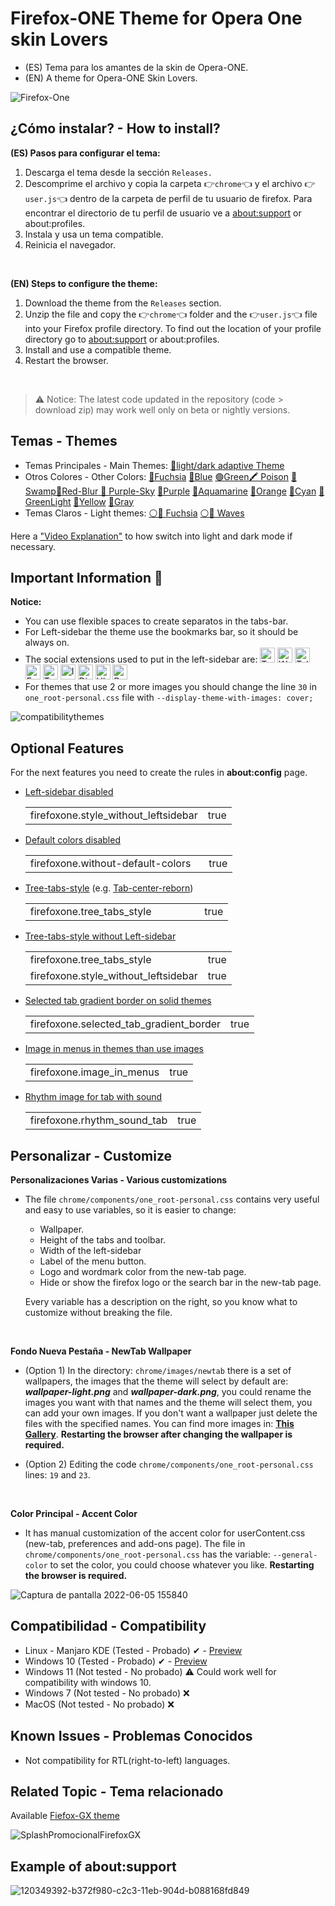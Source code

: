 # Firefox-ONE Theme for Opera One skin Lovers 

<ul><li>(ES) Tema para los amantes de la skin de Opera-ONE.</li>
<li>(EN) A theme for Opera-ONE Skin Lovers.</li></ul>

![Firefox-One](https://github.com/Godiesc/firefox-one/assets/22057609/55e39c67-7588-456a-a30b-278f1dc4bd19)


## ¿Cómo instalar? - How to install?

<b>(ES) Pasos para configurar el tema:</b>
<ol>
   <li>Descarga el tema desde la sección <code>Releases.</code></li>
   <li>Descomprime el archivo y copia la carpeta 👉<code>chrome</code>👈 y el archivo 👉<code>user.js</code>👈 dentro de la carpeta de perfil de tu usuario de firefox. Para encontrar el directorio de tu perfil de usuario ve a <a href="https://github.com/Godiesc/firefox-one#example-of-aboutsupport"> about:support</a> or about:profiles.</li>
   <li>Instala y usa un tema compatible.</li>
   <li>Reinicia el navegador.</li></ol></br>

<b>(EN) Steps to configure the theme:</b>
<ol>
   <li>Download the theme from the <code>Releases</code> section.</li> 
   <li>Unzip the file and copy the 👉<code>chrome</code>👈 folder and the 👉<code>user.js</code>👈 file into your Firefox profile directory. To find out the location of your profile directory go to <a href="https://github.com/Godiesc/firefox-one#example-of-aboutsupport"> about:support</a> or about:profiles.</li>
   <li>Install and use a compatible theme.</li>
   <li>Restart the browser.</li>
</ol>
</br>

> <p>⚠ Notice: The latest code updated in the repository (code > download zip) may work well only on beta or nightly versions.</p>

## Temas - Themes
<ul><li>Temas Principales - Main Themes: <a href="https://addons.mozilla.org/es/firefox/addon/beautiful-focused-tab/">🧿light/dark adaptive Theme</a></li>
<li> Otros Colores - Other Colors:
<a href= "https://addons.mozilla.org/es/firefox/addon/beautiful-opera-gx-fucsia/">🔴Fuchsia</a> <a href= "https://addons.mozilla.org/es/firefox/addon/beautiful-opera-gx-blue/">🔵Blue</a> <a href= "https://addons.mozilla.org/es/firefox/addon/beautiful-gx-green/" >🟢Green</a><a href= "https://addons.mozilla.org/es/firefox/addon/beautiful-poison/" >🖍 Poison</a> <a href= "https://addons.mozilla.org/es/firefox/addon/beautiful-swamp-in-autumn/" >🎑 Swamp</a><a href= "https://addons.mozilla.org/es/firefox/addon/beautiful-red-blur/">🌈Red-Blur</a><a href= "https://addons.mozilla.org/es/firefox/addon/beautiful-purple-sky/"> 🌆 Purple-Sky</a> <a href= "https://addons.mozilla.org/es/firefox/addon/opera-gx-witchcraft-purple/">💜Purple</a> <a href= "https://addons.mozilla.org/es/firefox/addon/opera-gx-electric-aquamarine/">💚Aquamarine</a> <a href= "https://addons.mozilla.org/es/firefox/addon/opera-gx-ember-orange/">🦧Orange</a> <a href= "https://addons.mozilla.org/es/firefox/addon/opera-gx-frozen-cyan/">💠Cyan</a> <a href= "https://addons.mozilla.org/es/firefox/addon/opera-gx-level-up-green/">🍏GreenLight</a> <a href= "https://addons.mozilla.org/es/firefox/addon/opera-gx-stamina-yellow/">💛Yellow</a> <a href= "https://addons.mozilla.org/es/firefox/addon/opera-gx-wizard-grey/"> 🗻Gray</a></li>
   <li>Temas Claros - Light themes: <a href="https://addons.mozilla.org/es/firefox/addon/opera-light/"> ⚪🔴 Fuchsia</a> <a href="https://addons.mozilla.org/es/firefox/addon/beautiful-waves/"> ⚪🔵 Waves</a></li></ul>
   
<p>Here a <a href="https://imgur.com/a/0ZASdRb">"Video Explanation"</a> to how switch into light and dark mode if necessary.</p>

## Important Information 💎
<p><b>Notice:</b></p>
<ul>
<li>You can use flexible spaces to create separatos in the tabs-bar.</li>
<li>For Left-sidebar the theme use the bookmarks bar, so it should be always on.</li>
<li>The social extensions used to put in the left-sidebar are: <a title="Twitch" href="https://addons.mozilla.org/es/firefox/addon/twitch-live-channels/"><img src="https://raw.githubusercontent.com/Godiesc/firefox-one/154c3c1f732f88e6fb1504ef8f83db12231411ce/chrome/images/logo_twitch.svg" alt="Twitch" width="24" height="24"/></a>
<a title="Whatsapp" href="https://addons.mozilla.org/es/firefox/addon/chatwapp-in-sidebar/"><img src="https://raw.githubusercontent.com/Godiesc/firefox-one/154c3c1f732f88e6fb1504ef8f83db12231411ce/chrome/images/logo_whatsapp.svg" alt="Whatsapp" width="24" height="24"/></a>
<a title="Telegram" href="https://addons.mozilla.org/es/firefox/addon/telegram-in-sidebar/"><img src="https://raw.githubusercontent.com/Godiesc/firefox-one/154c3c1f732f88e6fb1504ef8f83db12231411ce/chrome/images/logo_telegram.svg" alt="Telegram" width="24" height="24" /></a>
<a title="Facebook Messenger" href="https://addons.mozilla.org/es/firefox/addon/messenger-sidebar-with-toolbar/"><img src="https://raw.githubusercontent.com/Godiesc/firefox-one/154c3c1f732f88e6fb1504ef8f83db12231411ce/chrome/images/logo_messenger.svg" alt="Facebook Messenger" width="24" height="24" /></a>
<a title="Twitter" href="https://addons.mozilla.org/es/firefox/addon/twitter-as-a-sidebar/"><img src="https://raw.githubusercontent.com/Godiesc/firefox-one/154c3c1f732f88e6fb1504ef8f83db12231411ce/chrome/images/logo_twitter.svg" alt="Twitter" width="24" height="24" /></a>
<a title="Instagram Chat" href="https://addons.mozilla.org/es/firefox/addon/instagram-chat-in-sidebar/"><img src="https://raw.githubusercontent.com/Godiesc/firefox-one/154c3c1f732f88e6fb1504ef8f83db12231411ce/chrome/images/logo_instagram.svg" alt="Instagram Chat" width="24" height="24" /></a>
<a title="Discord" href="https://addons.mozilla.org/es/firefox/addon/discord-in-sidebar/"><img src="https://raw.githubusercontent.com/Godiesc/firefox-one/154c3c1f732f88e6fb1504ef8f83db12231411ce/chrome/images/logo_discord.svg" alt="Discord" width="24" height="24" /></a>
<a title="Ublock" href="https://addons.mozilla.org/es/firefox/addon/ublock-origin/"><img src="https://raw.githubusercontent.com/Godiesc/firefox-one/154c3c1f732f88e6fb1504ef8f83db12231411ce/chrome/images/logo_ublock.svg" alt="Ublock" width="24" height="24" /></a>
<a title="Panorama tab groups" href="https://addons.mozilla.org/es/firefox/addon/panorama-tab-groups/"><img src="https://raw.githubusercontent.com/Godiesc/firefox-one/154c3c1f732f88e6fb1504ef8f83db12231411ce/chrome/images/logo_tablero1.svg" alt="Panorama Tab Groups" width="24" height="24" fill="red"/></a>
</li>
<li>For themes that use 2 or more images you should change the line <code>30</code> in <code>one_root-personal.css</code> file with <code>--display-theme-with-images: cover;</code></li></ul>
   
![compatibilitythemes](https://github.com/Godiesc/firefox-one/assets/22057609/ce692628-2009-4cc7-8120-77fd15bdf595)

## Optional Features

<p>For the next features you need to create the rules in <b>about:config</b> page.</p>
<ul>
<li><a href="https://github.com/Godiesc/firefox-one/tree/main/Previews#left-sidebar-disabled">Left-sidebar disabled</a></li>
<table><tr>
    <td>firefoxone.style_without_leftsidebar</td>
    <td>true</td></tr>
</table>
<li><a href="https://github.com/Godiesc/firefox-one/tree/main/Previews#default-colors-disabled">Default colors disabled</a></li>
<table><tr>
    <td>firefoxone.without-default-colors&nbsp&nbsp&nbsp</td>
    <td>true</td></tr>
</table>
<li><a href="https://github.com/Godiesc/firefox-one/tree/main/Previews#tree-tabs-style-enabled---eg-tab-center-reborn">Tree-tabs-style</a> (e.g. <a href="https://addons.mozilla.org/es/firefox/addon/tabcenter-reborn/">Tab-center-reborn</a>) </li>
<table><tr>
    <td>firefoxone.tree_tabs_style&nbsp&nbsp&nbsp&nbsp&nbsp&nbsp&nbsp&nbsp&nbsp&nbsp&nbsp&nbsp&nbsp&nbsp&nbsp&nbsp</td>
    <td>true</td></tr>
</table>
<li><a href="https://github.com/Godiesc/firefox-one/tree/main/Previews#tree-tabs-style-enabled-and-left-sidebar-disabled">Tree-tabs-style without Left-sidebar</a></li>
   <table><tr>
    <td>firefoxone.tree_tabs_style&nbsp&nbsp&nbsp&nbsp&nbsp&nbsp&nbsp&nbsp&nbsp&nbsp</td>
    <td>true</td></tr>
   <tr>
    <td>firefoxone.style_without_leftsidebar</td>
    <td>true</td></tr>
</table>
<li><a href="https://github.com/Godiesc/firefox-one/blob/main/Previews/README.md#selected-tab-gradient-border-on-solid-themes">Selected tab gradient border on solid themes</a></li>
<table><tr>
    <td>firefoxone.selected_tab_gradient_border</td>
    <td>true</td></tr>
</table>
<li><a href="https://github.com/Godiesc/firefox-one/blob/main/Previews/README.md#image-in-menus-in-themes-than-use-images">Image in menus in themes than use images</a></li>
<table><tr>
    <td>firefoxone.image_in_menus</td>
    <td>true</td></tr>
</table>   
<li><a href="https://github.com/Godiesc/firefox-one/blob/main/Previews/README.md#rhythm-image-for-tab-with-sound">Rhythm image for tab with sound</a></li>
<table><tr>
    <td>firefoxone.rhythm_sound_tab</td>
    <td>true</td></tr>
</table>   
</ul>

## Personalizar - Customize

<b>Personalizaciones Varias - Various customizations</b>
<ul>
<li><p>The file <code>chrome/components/one_root-personal.css</code> contains very useful and easy to use variables, so it is easier to change:</p>
<ul>
<li>Wallpaper.</li>
<li>Height of the tabs and toolbar.</li>
<li>Width of the left-sidebar</li>
<li>Label of the menu button.</li>
<li>Logo and wordmark color from the new-tab page.</li>
<li>Hide or show the firefox logo or the search bar in the new-tab page.</li>
</ul>
<p>Every variable has a description on the right, so you know what to customize without breaking the file.</p></li></ul></br>

<b>Fondo Nueva Pestaña - NewTab Wallpaper</b>
<ul>
   <li><p>(Option 1) In the directory: <code>chrome/images/newtab</code> there is a set of wallpapers, the images that the theme will select by default are: <b><i>wallpaper-light.png</i></b> and <b><i>wallpaper-dark.png</i></b>, you could rename the images you want with that names and the theme will select them, you can add your own images. If you don't want a wallpaper just delete the files with the specified names. You can find more images in: <a href="https://imgur.com/a/j78IhJN"><b>This Gallery</b></a>. <b>Restarting the browser after changing the wallpaper is required. </b></p></li>
<li><p>(Option 2) Editing the code <code>chrome/components/one_root-personal.css</code> lines: <code>19</code> and <code>23</code>.<p></li></ul></br>

<b>Color Principal - Accent Color</b>
<ul>
<li><p>It has manual customization of the accent color for userContent.css (new-tab, preferences and add-ons page). The file in <code>chrome/components/one_root-personal.css</code> has the variable: <code>--general-color</code> to set the color, you could choose whatever you like. <b>Restarting the browser is required. </b></p></li></ul>

![Captura de pantalla 2022-06-05 155840](https://user-images.githubusercontent.com/22057609/172070426-0de79289-eaa3-4826-ac62-af6230cdf877.png)

## Compatibilidad - Compatibility

<ul>
<li>Linux - Manjaro KDE (Tested - Probado) ✔ - <a href="https://imgur.com/a/Di7Db9z">Preview</a></li>
<li>Windows 10 (Tested - Probado) ✔ - <a href="https://github.com/Godiesc/firefox-one/assets/22057609/55e39c67-7588-456a-a30b-278f1dc4bd19">Preview</a></li>
<li>Windows 11 (Not tested - No probado) ⚠  Could work well for compatibility with windows 10. </li>
<li>Windows 7 (Not tested - No probado) ❌ </li>
<li>MacOS (Not tested - No probado) ❌ </li>
</ul>

## Known Issues - Problemas Conocidos
<ul>
<li>Not compatibility for RTL(right-to-left) languages.</li>
</ul>

## Related Topic - Tema relacionado
Available [Fiefox-GX theme](https://github.com/Godiesc/firefox-gx)

![SplashPromocionalFirefoxGX](https://github.com/Godiesc/firefox-one/assets/22057609/00021921-72e9-439d-8314-920c4e6d42f1)

## Example of about:support

![120349392-b372f980-c2c3-11eb-904d-b088168fd849](https://user-images.githubusercontent.com/22057609/156908375-824f8679-56a5-4d09-a86f-353a7f61135e.png)
